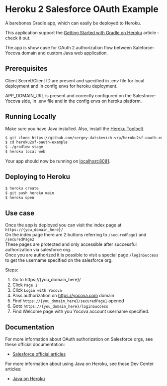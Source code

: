 # Heroku 2 Salesforce OAuth Example

A barebones Gradle app, which can easily be deployed to Heroku.

This application support the [Getting Started with Gradle on Heroku](https://devcenter.heroku.com/articles/getting-started-with-gradle-on-heroku) article - check it out.

The app is show case for OAuth 2 authorization flow between Saleforce-Yocova domain and custom Java web application.

## Prerequisites

Client Secret/Client ID are present and specified in .env file for local deployment and in config envs for heroku deployment.

APP_DOMAIN_URL is present and correctly configured on the Salesforce-Yocova side, in .env file and in the config envs on heroku platform.

## Running Locally

Make sure you have Java installed.  Also, install the [Heroku Toolbelt](https://toolbelt.heroku.com/).

```sh
$ git clone https://github.com/sergey-datskevich-vrp/heroku2sf-oauth-example.git
$ cd heroku2sf-oauth-example
$ ./gradlew stage
$ heroku local web
```

Your app should now be running on [localhost:8081](http://localhost:8081/).

## Deploying to Heroku

```sh
$ heroku create
$ git push heroku main
$ heroku open
```

## Use case

Once the app is deployed you can visit the index page at ```https://{you_domain_here}/```  
On the index page there are 2 buttons referring to ```/securedPage1``` and ```/securedPage2```  
These pages are protected and only accessible after successful authorization via salesforce org.  
Once you are authorized it is possible to visit a special page ```/loginSuccess``` to get the username specified on the salesforce org.  

Steps:
1. Go to https://{you_domain_here}/
2. Click ```Page 1```
3. Click ```Login with Yocova```
4. Pass authorization on https://yocova.com domain
5. Find ```https://{you_domain_here}/securedPage1``` opened
6. Goto ```https://{you_domain_here}/loginSuccess```
7. Find Welcome page with you Yocova account username specified.

## Documentation

For more information about OAuth authorization on Salesforce orgs, see these official documentation:

- [Salesforce official articles](https://help.salesforce.com/articleView?id=sf.remoteaccess_oauth_web_server_flow.htm&type=5)

For more information about using Java on Heroku, see these Dev Center articles:

- [Java on Heroku](https://devcenter.heroku.com/categories/java)